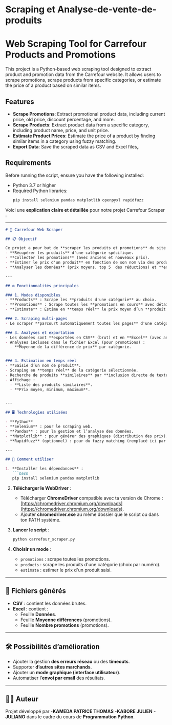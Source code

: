 # Scraping et Analyse-de-vente-de-produits

# Web Scraping Tool for Carrefour Products and Promotions

This project is a Python-based web scraping tool designed to extract product and promotion data from the Carrefour website. It allows users to scrape promotions, scrape products from specific categories, or estimate the price of a product based on similar items.

## Features

- **Scrape Promotions**: Extract promotional product data, including current price, old price, discount percentage, and more.
- **Scrape Products**: Extract product data from a specific category, including product name, price, and unit price.
- **Estimate Product Prices**: Estimate the price of a product by finding similar items in a category using fuzzy matching.
- **Export Data**: Save the scraped data as CSV and Excel files,.

## Requirements

Before running the script, ensure you have the following installed:

- Python 3.7 or higher
- Required Python libraries:
  ```bash
  pip install selenium pandas matplotlib openpyxl rapidfuzz

Voici une **explication claire et détaillée** pour notre projet Carrefour Scraper :

---

```markdown
# 🛒 Carrefour Web Scraper

## 📋 Objectif

Ce projet a pour but de **scraper les produits et promotions** du site **Carrefour.fr** afin de :
- **Récupérer les produits** d'une catégorie spécifique.
- **Collecter les promotions** (avec anciens et nouveaux prix).
- **Estimer le prix d'un produit** en fonction de son nom via des produits similaires.
- **Analyser les données** (prix moyens, top 5  des réductions) et **exporter** les résultats en **CSV** et **Excel**.

---

## ⚙️ Fonctionnalités principales

### 1. Modes disponibles
- **Products** : Scrape les **produits d'une catégorie** au choix.
- **Promotions** : Scrape toutes les **promotions en cours** avec détails (prix avant/après réduction, % réduction, description promo).
- **Estimate** : Estime en **temps réel** le prix moyen d’un **produit saisi par l'utilisateur**, en fonction des produits similaires scrapés.

### 2. Scraping multi-pages
- Le scraper **parcourt automatiquement toutes les pages** d'une catégorie ou des promotions jusqu'à **épuisement des produits**.

### 3. Analyses et exportation
- Les données sont **exportées en CSV** (brut) et en **Excel** (avec analyses supplémentaires).
- Analyses incluses dans le fichier Excel (pour promotions) :
  - **Moyenne de la différence de prix** par catégorie.


### 4. Estimation en temps réel
- **Saisie d’un nom de produit**.
- Scraping en **temps réel** de la catégorie sélectionnée.
- Recherche de produits **similaires** par **inclusion directe de texte**.
- Affichage :
  - **Liste des produits similaires**.
  - **Prix moyen, minimum, maximum**.


---

## 🖥️ Technologies utilisées

- **Python**
- **Selenium** : pour le scraping web.
- **Pandas** : pour la gestion et l’analyse des données.
- **Matplotlib** : pour générer des graphiques (distribution des prix).
- **Rapidfuzz** (optionnel) : pour du fuzzy matching (remplacé ici par une recherche directe).

---

## 🚀 Comment utiliser

1. **Installer les dépendances** :
   ```bash
   pip install selenium pandas matplotlib
   ```

2. **Télécharger le WebDriver** :
   - Télécharger **ChromeDriver** compatible avec ta version de Chrome : [https://chromedriver.chromium.org/downloads](https://chromedriver.chromium.org/downloads).
   - Ajouter **chromedriver.exe** au même dossier que le script ou dans ton PATH système.

3. **Lancer le script** :
   ```bash
   python carrefour_scraper.py
   ```

4. **Choisir un mode** :
   - `promotions` : scrape toutes les promotions.
   - `products` : scrape les produits d'une catégorie (choix par numéro).
   - `estimate` : estimer le prix d'un produit saisi.

---

## 📂 Fichiers générés

- **CSV** : contient les données brutes.
- **Excel** : contient :
  - Feuille **Données**.
  - Feuille **Moyenne différences** (promotions).
  - Feuille **Nombre promotions** (promotions).


---

## 🛠️ Possibilités d’amélioration

- Ajouter la gestion **des erreurs réseau** ou des **timeouts**.
- Supporter **d’autres sites marchands**.
- Ajouter un **mode graphique (interface utilisateur)**.
- Automatiser l’**envoi par email** des résultats.

---

## 👨‍💻 Auteur

Projet développé par 
-**KAMEDA PATRICE THOMAS**
-**KABORE JULIEN**
-**JULIANO**
dans le cadre du cours de **Programmation Python**.

```


